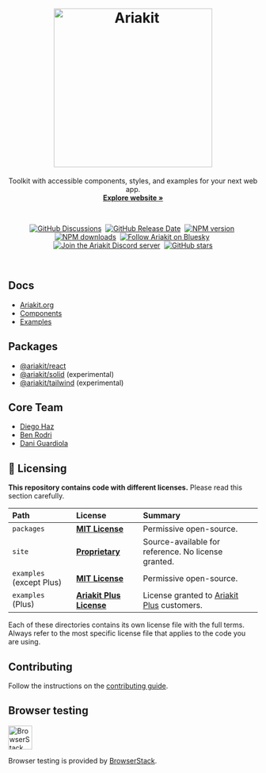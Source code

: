 <h1 align="center">
  <img alt="Ariakit" src="https://github.com/user-attachments/assets/26aacca5-32eb-48ae-bf01-3dfc3f93176a" height="320">
</h1>

<p align="center">
  Toolkit with accessible components, styles, and examples for your next web app.
  <br>
  <a href="https://ariakit.org"><strong>Explore website »</strong></a>
</p>

<br>

<div align="center">

<a href="https://github.com/ariakit/ariakit/discussions"><img alt="GitHub Discussions" src="https://img.shields.io/github/discussions/ariakit/ariakit?logo=github&color=007acc"></a>&nbsp;
<a href="https://github.com/ariakit/ariakit/releases"><img alt="GitHub Release Date" src="https://img.shields.io/github/release-date/ariakit/ariakit?logo=github&color=007acc"></a>&nbsp;
<a href="https://npmjs.org/package/@ariakit/react"><img alt="NPM version" src="https://img.shields.io/npm/v/@ariakit/react.svg?logo=npm&color=007acc" /></a>&nbsp;
<a href="https://npmjs.org/package/@ariakit/react"><img alt="NPM downloads" src="https://img.shields.io/npm/dm/@ariakit/react.svg?logo=npm"></a>&nbsp;
<a href="https://bsky.app/profile/ariakit.org"><img alt="Follow Ariakit on Bluesky" src="https://img.shields.io/badge/Bluesky-0285FF?logo=bluesky&logoColor=fff"></a>&nbsp;
<a href="https://discord.gg/WyHvnXsvMs"><img alt="Join the Ariakit Discord server" src="https://img.shields.io/badge/Discord-%235865F2.svg?logo=discord&logoColor=white"></a>&nbsp;
<a href="https://github.com/ariakit/ariakit"><img alt="GitHub stars" src="https://img.shields.io/github/stars/ariakit/ariakit?logo=github"></a>

</div>

<br>

## Docs

- [Ariakit.org](https://ariakit.org)
- [Components](https://ariakit.org/components)
- [Examples](https://ariakit.org/examples)

## Packages

- [@ariakit/react](packages/ariakit-react)
- [@ariakit/solid](packages/ariakit-solid) (experimental)
- [@ariakit/tailwind](packages/ariakit-tailwind) (experimental)

## Core Team

- [Diego Haz](https://haz.dev)
- [Ben Rodri](https://bsky.app/profile/ben.ariakit.org)
- [Dani Guardiola](https://bsky.app/profile/dio.la)

## 📜 Licensing

**This repository contains code with different licenses.** Please read this section carefully.

| Path                     | License                                                      | Summary                                                                |
| :----------------------- | :----------------------------------------------------------- | :--------------------------------------------------------------------- |
| `packages`               | [**MIT License**](packages/ariakit-react/license)            | Permissive open-source.                                                |
| `site`                   | [**Proprietary**](site/license.md)                           | Source-available for reference. No license granted.                    |
| `examples` (except Plus) | [**MIT License**](examples/license.md)                       | Permissive open-source.                                                |
| `examples` (Plus)        | [**Ariakit Plus License**](https://ariakit.org/plus/license) | License granted to [Ariakit Plus](https://ariakit.org/plus) customers. |

Each of these directories contains its own license file with the full terms. Always refer to the most specific license file that applies to the code you are using.

## Contributing

Follow the instructions on the [contributing guide](https://github.com/ariakit/ariakit/blob/main/contributing.md).

## Browser testing

<a href="https://www.browserstack.com" target="_blank">
<picture>
  <source media="(prefers-color-scheme: light)" srcset="https://github.com/user-attachments/assets/661e578b-f09a-47d2-b5e1-2457451b7e54">
  <source media="(prefers-color-scheme: dark)" srcset="https://github.com/user-attachments/assets/6f6e4185-9fa4-48c6-a01a-70b8a58bdca4">
  <img alt="BrowserStack" height="48" src="https://github.com/user-attachments/assets/661e578b-f09a-47d2-b5e1-2457451b7e54">
</picture></a>

Browser testing is provided by [BrowserStack](https://www.browserstack.com).
